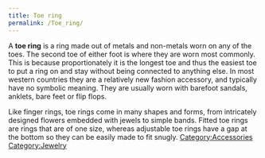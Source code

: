 ```yaml
---
title: Toe ring
permalink: /Toe_ring/
---
```


A **toe ring** is a ring made out of metals and non-metals worn on any
of the toes. The second toe of either foot is where they are worn most
commonly. This is because proportionately it is the longest toe and thus
the easiest toe to put a ring on and stay without being connected to
anything else. In most western countries they are a relatively new
fashion accessory, and typically have no symbolic meaning. They are
usually worn with barefoot sandals, anklets, bare feet or flip flops.

Like finger rings, toe rings come in many shapes and forms, from
intricately designed flowers embedded with jewels to simple bands.
Fitted toe rings are rings that are of one size, whereas adjustable toe
rings have a gap at the bottom so they can be easily made to fit snugly.
[Category:Accessories](/Category:Accessories "wikilink")
[Category:Jewelry](/Category:Jewelry "wikilink")